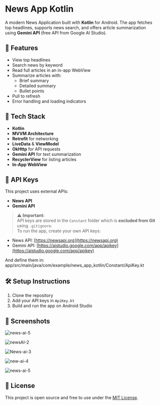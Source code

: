 # News App Kotlin

A modern News Application built with **Kotlin** for Android. The app fetches top headlines, supports news search, and offers article summarization using **Gemini API** (free API from Google AI Studio).

## 📱 Features
- View top headlines
- Search news by keyword
- Read full articles in an in-app WebView
- Summarize articles with:
  - Brief summary
  - Detailed summary
  - Bullet points
- Pull to refresh
- Error handling and loading indicators

## 🚀 Tech Stack
- **Kotlin**
- **MVVM Architecture**
- **Retrofit** for networking
- **LiveData** & **ViewModel**
- **OkHttp** for API requests
- **Gemini API** for text summarization
- **RecyclerView** for listing articles
- **In-App WebView**

## 🔐 API Keys
This project uses external APIs:
- **News API**
- **Gemini API**

> ⚠️ **Important:**  
API keys are stored in the `Constant` folder which is **excluded from Git** using `.gitignore`.  
To run the app, create your own API keys:
- News API: [https://newsapi.org](https://newsapi.org)
- Gemini API: [https://aistudio.google.com/app/apikey](https://aistudio.google.com/app/apikey)

And define them in:
app/src/main/java/com/example/news_app_kotlin/Constant/ApiKey.kt

## 🛠️ Setup Instructions
1. Clone the repository
2. Add your API keys in `ApiKey.kt`
3. Build and run the app on Android Studio

## 📸 Screenshots

![news-ai-5](https://github.com/user-attachments/assets/a7aa5e54-738a-4877-8647-db8bf9ffcea3)

![newsAI-2](https://github.com/user-attachments/assets/1a9ff291-81d6-475d-8bff-eddf7039186b)


![News-ai-3](https://github.com/user-attachments/assets/6934797b-27ba-4804-b098-20a34bb0eb30)

![new-ai-4](https://github.com/user-attachments/assets/c00d64f7-2bd7-4d99-a01c-9410ea58fd9e)

![news-ai-5](https://github.com/user-attachments/assets/e3827c36-169e-4b17-9565-fa5ec5136240)


## 📄 License
This project is open source and free to use under the [MIT License](LICENSE).
